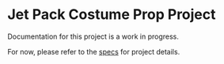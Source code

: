 # Jet Pack Costume Prop Project
Documentation for this project is a work in progress.

For now, please refer to the [specs](specs.yaml) for project details.
